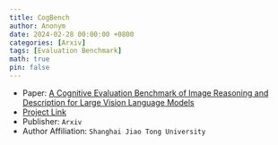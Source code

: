 ```yaml
---
title: CogBench
author: Anonym
date: 2024-02-28 00:00:00 +0800
categories: [Arxiv]
tags: [Evaluation Benchmark]
math: true
pin: false
---
```


- Paper: [A Cognitive Evaluation Benchmark of Image Reasoning and Description for Large Vision Language Models](https://arxiv.org/abs/2402.18409)
- [Project Link](https://github.com/xiujiesong/Cog-Bench)
- Publisher: `Arxiv`
- Author Affiliation: `Shanghai Jiao Tong University`
